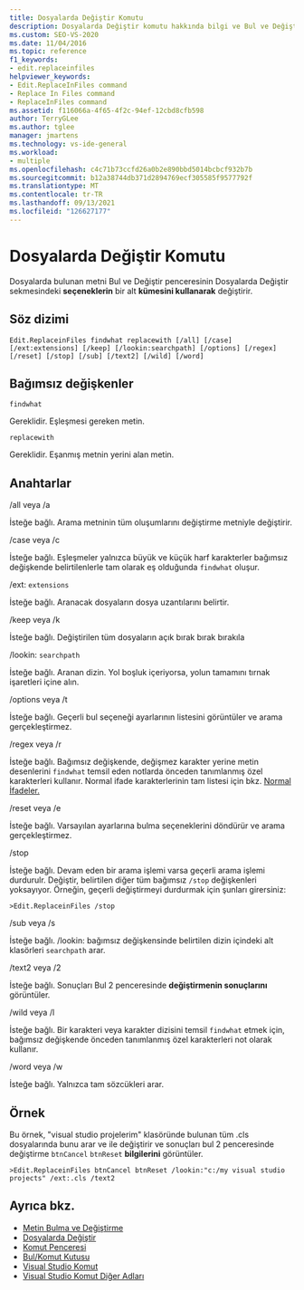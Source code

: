 ```yaml
---
title: Dosyalarda Değiştir Komutu
description: Dosyalarda Değiştir komutu hakkında bilgi ve Bul ve Değiştir penceresinin Dosyalarda Değiştir sekmesindeki bazı seçenekleri kullanarak dosyalarda yer alan metinleri nasıl değiştir olduğunu öğrenin.
ms.custom: SEO-VS-2020
ms.date: 11/04/2016
ms.topic: reference
f1_keywords:
- edit.replaceinfiles
helpviewer_keywords:
- Edit.ReplaceInFiles command
- Replace In Files command
- ReplaceInFiles command
ms.assetid: f116066a-4f65-4f2c-94ef-12cbd8cfb598
author: TerryGLee
ms.author: tglee
manager: jmartens
ms.technology: vs-ide-general
ms.workload:
- multiple
ms.openlocfilehash: c4c71b73ccfd26a0b2e890bbd5014bcbcf932b7b
ms.sourcegitcommit: b12a38744db371d2894769ecf305585f9577792f
ms.translationtype: MT
ms.contentlocale: tr-TR
ms.lasthandoff: 09/13/2021
ms.locfileid: "126627177"
---
```

# <a name="replace-in-files-command"></a>Dosyalarda Değiştir Komutu
Dosyalarda bulunan metni Bul ve Değiştir penceresinin Dosyalarda Değiştir sekmesindeki **seçeneklerin** bir alt **kümesini kullanarak** değiştirir.

## <a name="syntax"></a>Söz dizimi

```
Edit.ReplaceinFiles findwhat replacewith [/all] [/case]
[/ext:extensions] [/keep] [/lookin:searchpath] [/options] [/regex]
[/reset] [/stop] [/sub] [/text2] [/wild] [/word]
```

## <a name="arguments"></a>Bağımsız değişkenler
`findwhat`

Gereklidir. Eşleşmesi gereken metin.

`replacewith`

Gereklidir. Eşanmış metnin yerini alan metin.

## <a name="switches"></a>Anahtarlar
/all veya /a

İsteğe bağlı. Arama metninin tüm oluşumlarını değiştirme metniyle değiştirir.

/case veya /c

İsteğe bağlı. Eşleşmeler yalnızca büyük ve küçük harf karakterler bağımsız değişkende belirtilenlerle tam olarak eş olduğunda `findwhat` oluşur.

/ext: `extensions`

İsteğe bağlı. Aranacak dosyaların dosya uzantılarını belirtir.

/keep veya /k

İsteğe bağlı. Değiştirilen tüm dosyaların açık bırak bırak bırakıla

/lookin: `searchpath`

İsteğe bağlı. Aranan dizin. Yol boşluk içeriyorsa, yolun tamamını tırnak işaretleri içine alın.

/options veya /t

İsteğe bağlı. Geçerli bul seçeneği ayarlarının listesini görüntüler ve arama gerçekleştirmez.

/regex veya /r

İsteğe bağlı. Bağımsız değişkende, değişmez karakter yerine metin desenlerini `findwhat` temsil eden notlarda önceden tanımlanmış özel karakterleri kullanır. Normal ifade karakterlerinin tam listesi için bkz. [Normal İfadeler.](../../ide/using-regular-expressions-in-visual-studio.md)

/reset veya /e

İsteğe bağlı. Varsayılan ayarlarına bulma seçeneklerini döndürür ve arama gerçekleştirmez.

/stop

İsteğe bağlı. Devam eden bir arama işlemi varsa geçerli arama işlemi durdurulr. Değiştir, belirtilen diğer tüm bağımsız `/stop` değişkenleri yoksayıyor. Örneğin, geçerli değiştirmeyi durdurmak için şunları girersiniz:

```
>Edit.ReplaceinFiles /stop
```

/sub veya /s

İsteğe bağlı. /lookin: bağımsız değişkensinde belirtilen dizin içindeki alt klasörleri `searchpath` arar.

/text2 veya /2

İsteğe bağlı. Sonuçları Bul 2 penceresinde **değiştirmenin sonuçlarını** görüntüler.

/wild veya /l

İsteğe bağlı. Bir karakteri veya karakter dizisini temsil `findwhat` etmek için, bağımsız değişkende önceden tanımlanmış özel karakterleri not olarak kullanır.

/word veya /w

İsteğe bağlı. Yalnızca tam sözcükleri arar.

## <a name="example"></a>Örnek
Bu örnek, "visual studio projelerim" klasöründe bulunan tüm .cls dosyalarında bunu arar ve ile değiştirir ve sonuçları bul 2 penceresinde değiştirme `btnCancel` `btnReset` **bilgilerini** görüntüler.

```
>Edit.ReplaceinFiles btnCancel btnReset /lookin:"c:/my visual studio projects" /ext:.cls /text2
```

## <a name="see-also"></a>Ayrıca bkz.

- [Metin Bulma ve Değiştirme](../../ide/finding-and-replacing-text.md)
- [Dosyalarda Değiştir](../../ide/replace-in-files.md)
- [Komut Penceresi](../../ide/reference/command-window.md)
- [Bul/Komut Kutusu](../../ide/find-command-box.md)
- [Visual Studio Komut](../../ide/reference/visual-studio-commands.md)
- [Visual Studio Komut Diğer Adları](../../ide/reference/visual-studio-command-aliases.md)
